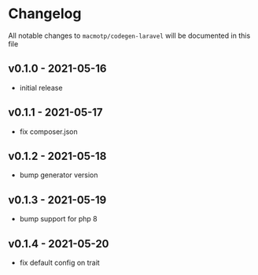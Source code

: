 # Changelog

All notable changes to `macmotp/codegen-laravel` will be documented in this file

## v0.1.0 - 2021-05-16

- initial release

## v0.1.1 - 2021-05-17

- fix composer.json

## v0.1.2 - 2021-05-18

- bump generator version

## v0.1.3 - 2021-05-19

- bump support for php 8

## v0.1.4 - 2021-05-20

- fix default config on trait
